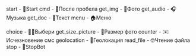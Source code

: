 start - 🥳Start
cmd - 📝После пробела
get_img - 🌌Фото
get_audio - 🎧Музыка
get_doc - 📩Текст
menu - 🏠Меню

choice - 👯‍♀️Выбери
get_size_picture - 📸Размер фото
counter - ✉️Исчезновение смс
geolocation - 📡Геолокация
read_file - 🤓Чтение файла
stop - 🚫StopBot
